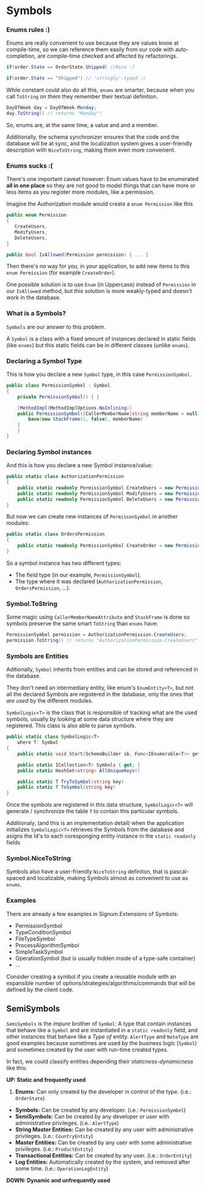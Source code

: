 ﻿# Symbols 


### Enums rules :)
Enums are really convenient to use because they are values know at compile-time, so we can reference them easily from our code with auto-completion, are compile-time checked and affected by refactorings.

```C#
if(order.State == OrderState.Shipped) //Nice :)

if(order.State == "Shipped") // 'stringly'-typed :(
```

While constant could also do all this, `enums` are smarter, because when you call `ToString` on them they remember their textual definition. 

```C#
DayOfWeek day = DayOfWeek.Monday;
day.ToString() // returns "Monday"!
```

So, enums are, at the same time, a value and and a member.

Additionally, the schema synchronizer ensures that the code and the database will be at sync, and the localization system gives a user-friendly description with `NiceToString`,  making them even more convenient. 

### Enums sucks :(

There's one important caveat however: Enum values have to be enumerated **all in one place** so they are not good to model things that can have more or less items as you register more modules, like a permission.

Imagine the Authorization module would create a `enum Permission` like this  

```C#
public enum Permission
{
   CreateUsers,
   ModifyUsers,
   DeleteUsers,
}

public bool IsAllowed(Permission permission) { ... }
```

Then there's no way for you, in your application, to add new items to this `enum Permission` (for example `CreateOrder`).

One possible solution is to use `Enum` (in Uppercase) instead of `Permission` in our `IsAllowed` method, but this solution is more weakly-typed and doesn't work in the database. 

### What is a Symbols?

`Symbols` are our answer to this problem. 

A `Symbol` is a class with a fixed amount of instances declared in static fields (like `enums`) but this static fields can be in different classes (unlike `enums`). 


### Declaring a Symbol Type

This is how you declare a new `Symbol` type, in this case `PermissionSymbol`. 

```C#
public class PermissionSymbol : Symbol
{
    private PermissionSymbol() { } 

    [MethodImpl(MethodImplOptions.NoInlining)]
    public PermissionSymbol([CallerMemberName]string memberName = null) : 
        base(new StackFrame(1, false), memberName)
    {
    }
}
```

### Declaring Symbol instances

And this is how you declare a new Symbol instance/value: 

```C#
public static class AuthorizationPermission
{
    public static readonly PermissionSymbol CreateUsers = new PermissionSymbol();
    public static readonly PermissionSymbol ModifyUsers = new PermissionSymbol();
    public static readonly PermissionSymbol DeleteUsers = new PermissionSymbol();
}
```

But now we can create new instances of `PermissonSymbol` in another modules: 

```C#
public static class OrdersPermission
{
    public static readonly PermissionSymbol CreateOrder = new PermissionSymbol();
}
```

So a symbol instance has two different types:
* The field type (in our example, `PermissionSymbol`).
* The type where it was declared (`AuthorizationPermission`, `OrdersPermission`, ...).

### Symbol.ToString

Some magic using `CallerMemberNameAttribute` and `StackFrame` is done so symbols preserve the same smart `ToString` than `enums` have: 

```C#
PermissionSymbol permission = AuthorizationPermission.CreateUsers;
permission.ToString() // returns "AuthorizationPermission.CreateUsers"!
```

### Symbols are Entities

Aditionally, `Symbol` inherits from entities and can be stored and referenced in the database. 

They don't need an intermediary entity, like enum's `EnumEntity<T>`, but not all the declared Symbols are registered in the database, only the ones that *are used* by the different modules. 

`SymbolLogic<T>` is the class that is responsible of tracking what are the used symbols, usually by looking at some data structure where they are registered. This class is also able to parse symbols. 

```C#
public static class SymbolLogic<T>
    where T: Symbol
{
    public static void Start(SchemaBuilder sb, Func<IEnumerable<T>> getSymbols)

    public static ICollection<T> Symbols { get; }
    public static HashSet<string> AllUniqueKeys()

    public static T TryToSymbol(string key)
    public static T ToSymbol(string key)
}

```

Once the symbols are registered in this data structure, `SymbolLogic<T>` will generate / synchronize the table `T` to contain this particular symbols. 

Additionaly, (and this is an implementation detail) when the application initializes `SymbolLogic<T>` retrieves the Symbols from the database and asigns the Id's to each coresponging entity instance in the `static readonly` fields 

### Symbol.NiceToString

Symbols also have a user-friendly `NiceToString` definiton, that is pascal-spaced and localizable, making Symbols almost as convenient to use as `enums`. 

### Examples

There are already a few examples in Signum.Extensions of Symbols: 

* PermissionSymbol
* TypeConditionSymbol
* FileTypeSymbol
* ProcessAlgorithmSymbol
* SimpleTaskSymbol
* OperationSymbol (but is usually hidden inside of a type-safe container)
* ...

Consider creating a symbol if you create a reusable module with an expansible number of options/strategies/algorithms/commands that will be defined by the client code. 


## SemiSymbols

`SemiSymbols` is the *impure* brother of `Symbol`: A type that contain instances that behave like a `Symbol` and are instantiated in a `static readonly` field, and other instances that behave like a *Type of* entity. `AlertType` and `NoteType` are good examples because sometimes are used by the business logic (`Symbol`) and sometimes created by the user with run-time created types.   

In fact, we could classify entities depending their *staticness-dynamicness* like this: 


**UP: Static and frequently used** 

1. **Enums:** Can only created by the developer in control of the type. (i.e.: `OrderState`)
* **Symbols:** Can be created by any developer. (i.e.: `PermissionSymbol`)
* **SemiSymbols:** Can be created by any developer or user with administrative privileges. (i.e.: `AlertType`)
* **String Master Entities:** Can be created by any user with administrative privileges. (i.e.: `CountryEntity`)
* **Master Entities:** Can be created by any user with some administrative privileges. (i.e.: `ProductEntity`)
* **Transactional Entities:** Can be created by any user. (i.e.: `OrderEntity`)
* **Log Entities:** Automatically created by the system, and removed after some time. (i.e.: `OperationLogEntity`)

**DOWN: Dynamic and unfrequently used**
 